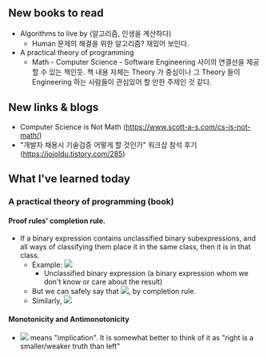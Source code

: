 ## New books to read

- Algorithms to live by (알고리즘, 인생을 계산하다)
  - Human 문제의 해결을 위한 알고리즘? 재밌어 보인다.
- A practical theory of programming
  - Math - Computer Science - Software Engineering 사이의 연결선을 제공할 수 있는 책인듯. 책 내용 자체는 Theory 가 중심이나 그 Theory 들이 Engineering 하는 사람들이 관심있어 할 만한 주제인 것 같다.



## New links & blogs
- Computer Science is Not Math (https://www.scott-a-s.com/cs-is-not-math/)
- "개발자 채용시 기술검증 어떻게 할 것인가" 워크샵 참석 후기 (https://jojoldu.tistory.com/285)



## What I've learned today
### A practical theory of programming (book)
#### Proof rules' completion rule.

- If a binary expression contains unclassified binary subexpressions, and all ways of classifying them place it in the same class, then it is in that class.
  - Example: <img src="https://render.githubusercontent.com/render/math?math=1%2F0%20%3D%205">
    - Unclassified binary expression (a binary expression whom we don't know or care about the result)
  - But we can safely say that <img src="https://render.githubusercontent.com/render/math?math=%5Ctop%5C%20%5Cvee%5C%20(1%2F0%3D5)%20%3D%20%5Ctop">, by completion rule.
  - Similarly, <img src="https://render.githubusercontent.com/render/math?math=%5Cneg(1%2F0%3D5)%20%5Cvee%5C%20(1%2F0%3D5)%20%3D%20%5Ctop">


#### Monotonicity and Antimonotonicity

- <img src="https://render.githubusercontent.com/render/math?math=%5Cimplies"> means "implication". It is somewhat better to think of it as "right is a smaller/weaker truth than left"

